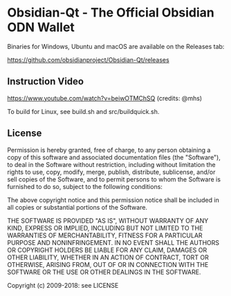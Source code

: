 # Obsidian-Qt - The Official Obsidian ODN Wallet

Binaries for Windows, Ubuntu and macOS are available on the Releases tab:

https://github.com/obsidianproject/Obsidian-Qt/releases

## Instruction Video 

https://www.youtube.com/watch?v=beiwOTMChSQ
(credits: @mhs)

To build for Linux, see build.sh and src/buildquick.sh.

## License

Permission is hereby granted, free of charge, to any person obtaining a copy
of this software and associated documentation files (the "Software"), to deal
in the Software without restriction, including without limitation the rights
to use, copy, modify, merge, publish, distribute, sublicense, and/or sell
copies of the Software, and to permit persons to whom the Software is
furnished to do so, subject to the following conditions:

The above copyright notice and this permission notice shall be included in
all copies or substantial portions of the Software.

THE SOFTWARE IS PROVIDED "AS IS", WITHOUT WARRANTY OF ANY KIND, EXPRESS OR
IMPLIED, INCLUDING BUT NOT LIMITED TO THE WARRANTIES OF MERCHANTABILITY,
FITNESS FOR A PARTICULAR PURPOSE AND NONINFRINGEMENT. IN NO EVENT SHALL THE
AUTHORS OR COPYRIGHT HOLDERS BE LIABLE FOR ANY CLAIM, DAMAGES OR OTHER
LIABILITY, WHETHER IN AN ACTION OF CONTRACT, TORT OR OTHERWISE, ARISING FROM,
OUT OF OR IN CONNECTION WITH THE SOFTWARE OR THE USE OR OTHER DEALINGS IN
THE SOFTWARE.

Copyright (c) 2009-2018: see LICENSE






